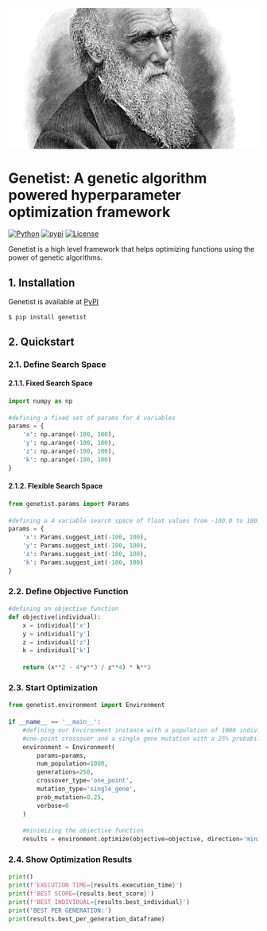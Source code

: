 ![alt text](https://github.com/unaiLopez/darwin/blob/master/doc/images/darwin.jpg?raw=true)

# Genetist: A genetic algorithm powered hyperparameter optimization framework
[![Python](https://img.shields.io/badge/python-3.6%20%7C%203.7%20%7C%203.8%20%7C%203.9%20%7C%203.10-blue)](https://www.python.org)
[![pypi](https://img.shields.io/pypi/v/genetist.svg)](https://pypi.python.org/pypi/genetist)
[![License](https://img.shields.io/badge/License-MIT-blue.svg)](https://opensource.org/licenses/MIT)

Genetist is a high level framework that helps optimizing functions using the power of genetic algorithms.

## 1. Installation
Genetist is available at [PyPI](https://pypi.org/project/genetist/)
```
$ pip install genetist
```
## 2. Quickstart
### 2.1. Define Search Space
#### 2.1.1. Fixed Search Space
```python
import numpy as np

#defining a fixed set of params for 4 variables
params = {
    'x': np.arange(-100, 100),
    'y': np.arange(-100, 100),
    'z': np.arange(-100, 100),
    'k': np.arange(-100, 100)
}
```
#### 2.1.2. Flexible Search Space
```python
from genetist.params import Params

#defining a 4 variable search space of float values from -100.0 to 100.0
params = {
    'x': Params.suggest_int(-100, 100),
    'y': Params.suggest_int(-100, 100),
    'z': Params.suggest_int(-100, 100),
    'k': Params.suggest_int(-100, 100)
}
```
### 2.2. Define Objective Function
```python
#defining an objective function
def objective(individual):
    x = individual['x']
    y = individual['y']
    z = individual['z']
    k = individual['k']
    
    return (x**2 - 4*y**3 / z**4) * k**3
```
### 2.3. Start Optimization
```python
from genetist.environment import Environment

if __name__ == '__main__':
    #defining our Environment instance with a population of 1000 individuals, 250 generation, 
    #one-point crossover and a single gene mutation with a 25% probability of mutation
    environment = Environment(
        params=params,
        num_population=1000,
        generations=250,
        crossover_type='one_point',
        mutation_type='single_gene',
        prob_mutation=0.25,
        verbose=0
    )

    #minimizing the objective function
    results = environment.optimize(objective=objective, direction='minimize')
```
### 2.4. Show Optimization  Results
```python
print()
print(f'EXECUTION TIME={results.execution_time}')
print(f'BEST SCORE={results.best_score}')
print(f'BEST INDIVIDUAL={results.best_individual}')
print('BEST PER GENERATION:')
print(results.best_per_generation_dataframe)
```